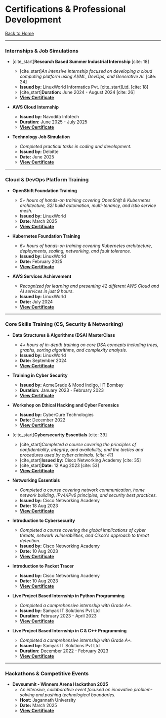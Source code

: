 # Certifications & Professional Development

[Back to Home](./index.md)

---

### Internships & Job Simulations

* [cite_start]**Research Based Summer Industrial Internship** [cite: 18]
    * [cite_start]*An intensive internship focused on developing a cloud computing platform using AI/ML, DevOps, and Generative AI.* [cite: 24]
    * **Issued by:** LinuxWorld Informatics Pvt. [cite_start]Ltd. [cite: 18]
    * [cite_start]**Duration:** June 2024 - August 2024 [cite: 26]
    * [**View Certificate**](https://drive.google.com/file/d/1gA4VeVxZn4E9C8p422BCvvHTBj-DlpMA/view?usp=sharing)
      
* **AWS Cloud Internship**
    * **Issued by:** Navodita Infotech
    * **Duration:** June 2025 - July 2025
    * [**View Certificate**](https://drive.google.com/file/d/1r3bjyA4zA_ppDetDbMIXE9lnZ-w4ThpK/view?usp=sharing)

* **Technology Job Simulation**
    * *Completed practical tasks in coding and development.*
    * **Issued by:** Deloitte
    * **Date:** June 2025
    * [**View Certificate**](https://drive.google.com/file/d/1jZKvtkNYKsn4XMHWSF4PQD_3XpwGvyVZ/view?usp=sharing)
---

### Cloud & DevOps Platform Training

* **OpenShift Foundation Training**
    * *5+ hours of hands-on training covering OpenShift & Kubernetes architecture, S2I build automation, multi-tenancy, and Istio service mesh.*
    * **Issued by:** LinuxWorld
    * **Date:** March 2025
    * [**View Certificate**](https://drive.google.com/file/d/1wP8l4y4ej2JcgxQVZoZoao_L7bNY1Cny/view?usp=sharing)

* **Kubernetes Foundation Training**
    * *6+ hours of hands-on training covering Kubernetes architecture, deployments, scaling, networking, and fault tolerance.*
    * **Issued by:** LinuxWorld
    * **Date:** February 2025
    * [**View Certificate**](https://drive.google.com/file/d/1_dPylABCFslH3XE--4eWRyaU2PquvKYl/view?usp=sharing)

* **AWS Services Achievement**
    * *Recognized for learning and presenting 42 different AWS Cloud and AI services in just 9 hours.*
    * **Issued by:** LinuxWorld
    * **Date:** July 2024
    * [**View Certificate**](https://drive.google.com/file/d/1u5u5DffYKitTB0WAIyvHSvMpmg0SQbni/view?usp=sharing)

---

### Core Skills Training (CS, Security & Networking)

* **Data Structures & Algorithms (DSA) MasterClass**
    * *4+ hours of in-depth training on core DSA concepts including trees, graphs, sorting algorithms, and complexity analysis.*
    * **Issued by:** LinuxWorld
    * **Date:** September 2024
    * [**View Certificate**](https://drive.google.com/file/d/1s5q24y8veanoILSlK34sktdlQeJOjWRX/view?usp=sharing)
 
* **Training in Cyber Security**
    * **Issued by:** AcmeGrade & Mood Indigo, IIT Bombay
    * **Duration:** January 2023 - February 2023
    * [**View Certificate**](https://drive.google.com/file/d/1xsMyJc4F5TMMmAZM_hx2mdkYGCQ9OyJx/view?usp=sharing)

* **Workshop on Ethical Hacking and Cyber Forensics**
    * **Issued by:** CyberCure Technologies
    * **Date:** December 2022
    * [**View Certificate**](https://drive.google.com/file/d/1iXWPaO_KEQQS0BZb9-5zA0xcEWWuT51U/view?usp=sharing)

* [cite_start]**Cybersecurity Essentials** [cite: 39]
    * [cite_start]*Completed a course covering the principles of confidentiality, integrity, and availability, and the tactics and procedures used by cyber criminals. [cite: 41]*
    * [cite_start]**Issued by:** Cisco Networking Academy [cite: 35]
    * [cite_start]**Date:** 12 Aug 2023 [cite: 53]
    * [**View Certificate**](https://drive.google.com/file/d/1msUG-8G1UEBSfVV90lNYxJ68d80Bqokp/view?usp=sharing)

* **Networking Essentials**
    * *Completed a course covering network communication, home network building, IPv4/IPv6 principles, and security best practices.*
    * **Issued by:** Cisco Networking Academy
    * **Date:** 18 Aug 2023
    * [**View Certificate**](https://drive.google.com/file/d/1bpUSVyF22n__JcMWKupw51ULOavLXP7q/view?usp=sharing)

* **Introduction to Cybersecurity**
    * *Completed a course covering the global implications of cyber threats, network vulnerabilities, and Cisco's approach to threat detection.*
    * **Issued by:** Cisco Networking Academy
    * **Date:** 10 Aug 2023
    * [**View Certificate**](https://drive.google.com/file/d/1ID2_ygD4IovZDBsxtF9hrLsQcVrY7Miw/view?usp=sharing)

* **Introduction to Packet Tracer**
    * **Issued by:** Cisco Networking Academy
    * **Date:** 10 Aug 2023
    * [**View Certificate**](https://drive.google.com/file/d/1epx7RHO-l3hkFgZJxwGa-D9UXsHE1jd7/view?usp=sharing)

* **Live Project Based Internship in Python Programming**
    * *Completed a comprehensive internship with Grade A+.*
    * **Issued by:** Samyak IT Solutions Pvt Ltd
    * **Duration:** February 2023 - April 2023
    * [**View Certificate**](https://drive.google.com/file/d/1MpoxHC9K_dhMNqVFfzPx1FJw065HK9Sp/view?usp=sharing)

* **Live Project Based Internship in C & C++ Programming**
    * *Completed a comprehensive internship with Grade A+.*
    * **Issued by:** Samyak IT Solutions Pvt Ltd
    * **Duration:** December 2022 - February 2023
    * [**View Certificate**](https://drive.google.com/file/d/1TqeAMbwa4t4eFnk-VL7YdgCARGCUPEov/view?usp=sharing)

---

### Hackathons & Competitive Events

* **Devsummit - Winners Arena Hackathon 2025**
    * *An intensive, collaborative event focused on innovative problem-solving and pushing technological boundaries.*
    * **Host:** Jagannath University
    * **Date:** March 2025
    * [**View Certificate**](https://drive.google.com/file/d/10ZCSc_246nFuRyaBmm4WhlDI3tiPh47A/view?usp=sharing)
